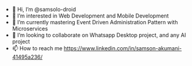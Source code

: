 - 👋 Hi, I’m @samsolo-droid
- 👀 I’m interested in Web Development and Mobile Development
- 🌱 I’m currently mastering Event Driven Administration Pattern with Microservices
- 💞️ I’m looking to collaborate on Whatsapp Desktop project, and any AI project
- 📫 How to reach me
  https://www.linkedin.com/in/samson-akumani-41495a236/



<!---
samsolo-droid/samsolo-droid is a ✨ special ✨ repository because its `README.md` (this file) appears on your GitHub profile.
You can click the Preview link to take a look at your changes.
--->
